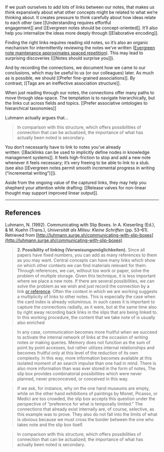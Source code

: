 If we push ourselves to add lots of links between our notes, that makes us think expansively about what other concepts might be related to what we’re thinking about. It creates pressure to think carefully about how ideas relate to each other (see [[Understanding requires effortful engagement]] and [[Evergreen notes should be concept-oriented]]. It’ll also help you internalize the ideas more deeply through [[Elaborative encoding]].

Finding the right links requires reading old notes, so it’s also an organic mechanism for intermittently reviewing the notes we’ve written ([Evergreen note maintenance approximates spaced repetition](https://notes.andymatuschak.org/zWbMsEFW9LD4vsoVhaDcF4u)). This may lead to surprising discoveries ([[Notes should surprise you]]).

And by recording the connections, we document how we came to our conclusions, which may be useful to us (or our colleagues) later. As much as is possible, we should [[Prefer fine-grained associations]]. By contrast, [[Tags are an ineffective association structure]].

When just reading through our notes, the connections offer many paths to move through idea-space. The temptation is to navigate hierarchically, but the links cut across fields and topics. [[Prefer associative ontologies to hierarchical taxonomies]]

Luhmann actually argues that…

> In comparison with this structure, which offers possibilities of connection that can be actualized, the importance of what has actually been noted is secondary.

You don’t necessarily have to link to notes you’ve already written: [[Backlinks can be used to implicitly define nodes in knowledge management systems]]. It feels high-friction to stop and add a new note whenever it feels necessary; it’s very freeing to be able to link to a stub. (see also [[Evergreen notes permit smooth incremental progress in writing (“incremental writing”)]]).

Aside from the ongoing value of the captured links, they may help you shepherd your attention while drafting: [[Release valves for non-linear thought may support improved linear output]].

---

## References

Luhmann, N. (1992). Communicating with Slip Boxes. In A. Kieserling (Ed.), & M. Kuehn (Trans.), _Universität als Milieu: Kleine Schriften_ (pp. 53–61). Retrieved from [http://luhmann.surge.sh/communicating-with-slip-boxes](http://luhmann.surge.sh/communicating-with-slip-boxes)

> **2. Possibility of linking (Verweisungsmöglichkeiten).** Since all papers have fixed numbers, you can add as many references to them as you may want. Central concepts can have many links which show on which other contexts we can find materials relevant for them. Through references, we can, without too work or paper, solve the problem of multiple storage. Given this technique, it is less important where we place a new note. If there are several possibilities, we can solve the problem as we wish and just record the connection by a link [or reference](https://notes.andymatuschak.org/zRWEWHx4cQyqQWRh26gp7ad?stackedNotes=zU3Cw3dParuur9TFVNJMiqS&stackedNotes=z8ccRLda8BqJafNxjQBpzis&stackedNotes=zF8xCU4BwXwbmSyp7tmff9i). Often the context in which we are working suggests a multiplicity of links to other notes. This is especially the case when the card index is already voluminous. In such cases it is important to capture the connections radially, as it were, but at the same time also by right away recording back links in the slips that are being linked to. In this working procedure, the content that we take note of is usually also enriched

> In any case, communication becomes more fruitful when we succeed to activate the internal network of links at the occasion of writing notes or making queries. Memory does not function as the sum of point by point accesses, but rather utilizes internal relationships and becomes fruitful only at this level of the reduction of its own complexity. In this way, more information becomes available at this isolated moment of an search impulse than one had in mind. There is also more information than was ever stored in the form of notes, The slip box provides combinatorial possibilities which were never planned, never preconceived, or conceived in this way.

> If we ask, for instance, why on the one hand museums are empty, while on the other hand exhibitions of paintings by Monet, Picasso, or Medici are too crowded, the slip box accepts this question under the perspective of “preference for what is temporally limited.” The connections that already exist internally are, of course, selective, as this example was to prove. They also do not fall into the limits of what is obvious because we must cross the border between the one who takes note and the slip box itself.

> In comparison with this structure, which offers possibilities of connection that can be actualized, the importance of what has actually been noted is secondary.